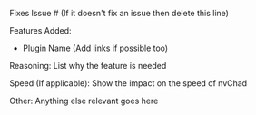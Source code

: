Fixes Issue # (If it doesn't fix an issue then delete this line)

Features Added:
- Plugin Name (Add links if possible too)

Reasoning:
List why the feature is needed 

Speed (If applicable):
Show the impact on the speed of nvChad

Other:
Anything else relevant goes here
